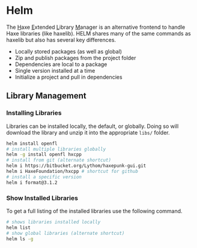 # Helm

The <u>H</u>axe <u>E</u>xtended <u>L</u>ibrary <u>M</u>anager is an alternative frontend to handle Haxe libraries (like haxelib). HELM shares many of the same commands as haxelib but also has several key differences.

* Locally stored packages (as well as global)
* Zip and publish packages from the project folder
* Dependencies are local to a package
* Single version installed at a time
* Initialize a project and pull in dependencies

## Library Management

### Installing Libraries

Libraries can be installed locally, the default, or globally. Doing so will download the library and unzip it into the appropriate `libs/` folder.

```bash
helm install openfl
# install multiple libraries globally
helm -g install openfl hxcpp
# install from git (alternate shortcut)
helm i https://bitbucket.org/Lythom/haxepunk-gui.git
helm i HaxeFoundation/hxcpp # shortcut for github
# install a specific version
helm i format@3.1.2
```

### Show Installed Libraries

To get a full listing of the installed libraries use the following command.

```bash
# shows libraries installed locally
helm list
# show global libraries (alternate shortcut)
helm ls -g
```
